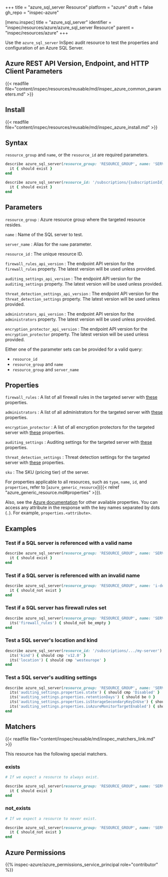 +++
title = "azure_sql_server Resource"
platform = "azure"
draft = false
gh_repo = "inspec-azure"

[menu.inspec]
title = "azure_sql_server"
identifier = "inspec/resources/azure/azure_sql_server Resource"
parent = "inspec/resources/azure"
+++

Use the `azure_sql_server` InSpec audit resource to test the properties and configuration of an Azure SQL Server.

## Azure REST API Version, Endpoint, and HTTP Client Parameters

{{< readfile file="content/inspec/resources/reusable/md/inspec_azure_common_parameters.md" >}}

## Install

{{< readfile file="content/inspec/resources/reusable/md/inspec_azure_install.md" >}}

## Syntax

`resource_group` and `name`, or the `resource_id` are required parameters.

```ruby
describe azure_sql_server(resource_group: 'RESOURCE_GROUP', name: 'SERVER_NAME') do
  it { should exist }
end
```

```ruby
describe azure_sql_server(resource_id: '/subscriptions/{subscriptionId}/resourceGroups/{resourceGroup}/providers/Microsoft.Sql/servers/{serverName}') do
  it { should exist }
end
```

## Parameters

`resource_group`
: Azure resource group where the targeted resource resides.

`name`
: Name of the SQL server to test.

`server_name`
: Alias for the `name` parameter.

`resource_id`
: The unique resource ID.

`firewall_rules_api_version`
: The endpoint API version for the `firewall_rules` property. The latest version will be used unless provided.

`auditing_settings_api_version`
: The endpoint API version for the `auditing_settings` property. The latest version will be used unless provided.

`threat_detection_settings_api_version`
: The endpoint API version for the `threat_detection_settings` property. The latest version will be used unless provided.

`administrators_api_version`
: The endpoint API version for the `administrators` property. The latest version will be used unless provided.

`encryption_protector_api_version`
: The endpoint API version for the `encryption_protector` property. The latest version will be used unless provided.

Either one of the parameter sets can be provided for a valid query:

- `resource_id`
- `resource_group` and `name`
- `resource_group` and `server_name`

## Properties

`firewall_rules`
: A list of all firewall rules in the targeted server with [these](https://docs.microsoft.com/en-us/rest/api/sql/firewallrules/listbyserver#firewallrulelistresult) properties.

`administrators`
: A list of all administrators for the targeted server with [these](https://docs.microsoft.com/en-us/rest/api/sql/serverazureadadministrators/listbyserver#serverazureadadministrator) properties.

`encryption_protector`
: A list of all encryption protectors for the targeted server with [these](https://docs.microsoft.com/en-us/rest/api/sql/encryptionprotectors/listbyserver#encryptionprotector) properties.

`auditing_settings`
: Auditing settings for the targeted server with [these](https://docs.microsoft.com/en-us/rest/api/sql/server%20auditing%20settings/listbyserver#serverblobauditingpolicylistresult) properties.

`threat_detection_settings`
: Threat detection settings for the targeted server with [these](https://docs.microsoft.com/en-us/rest/api/sql/databasethreatdetectionpolicies/get#databasesecurityalertpolicy) properties.

`sku`
: The SKU (pricing tier) of the server.

For properties applicable to all resources, such as `type`, `name`, `id`, and `properties`, refer to [`azure_generic_resource`]({{< relref "azure_generic_resource.md#properties" >}}).

Also, see the [Azure documentation](https://docs.microsoft.com/en-us/rest/api/sql/servers/get#server) for other available properties.
You can access any attribute in the response with the key names separated by dots (`.`). For example, `properties.<attribute>`.

## Examples

### Test if a SQL server is referenced with a valid name

```ruby
describe azure_sql_server(resource_group: 'RESOURCE_GROUP', name: 'SERVER_NAME') do
  it { should exist }
end
```

### Test if a SQL server is referenced with an invalid name

```ruby
describe azure_sql_server(resource_group: 'RESOURCE_GROUP', name: 'i-dont-exist') do
  it { should_not exist }
end
```

### Test if a SQL server has firewall rules set

```ruby
describe azure_sql_server(resource_group: 'RESOURCE_GROUP', name: 'SERVER_NAME') do
  its('firewall_rules') { should_not be_empty }
end
```

### Test a SQL server's location and kind

```ruby
describe azure_sql_server(resource_id: '/subscriptions/.../my-server') do
  its('kind') { should cmp 'v12.0' }
  its('location') { should cmp 'westeurope' }
end
```

### Test a SQL server's auditing settings

```ruby
describe azure_sql_server(resource_group: 'RESOURCE_GROUP', name: 'SERVER_NAME') do
  its('auditing_settings.properties.state') { should cmp 'Disabled' }
  its('auditing_settings.properties.retentionDays') { should be 0 }
  its('auditing_settings.properties.isStorageSecondaryKeyInUse') { should be false }
  its('auditing_settings.properties.isAzureMonitorTargetEnabled') { should be false }
end
```

## Matchers

{{< readfile file="content/inspec/reusable/md/inspec_matchers_link.md" >}}

This resource has the following special matchers.

### exists

```ruby
# If we expect a resource to always exist.

describe azure_sql_server(resource_group: 'RESOURCE_GROUP', name: 'SERVER_NAME') do
  it { should exist }
end
```

### not_exists

```ruby
# If we expect a resource to never exist.

describe azure_sql_server(resource_group: 'RESOURCE_GROUP', name: 'SERVER_NAME') do
  it { should_not exist }
end
```

## Azure Permissions

{{% inspec-azure/azure_permissions_service_principal role="contributor" %}}

